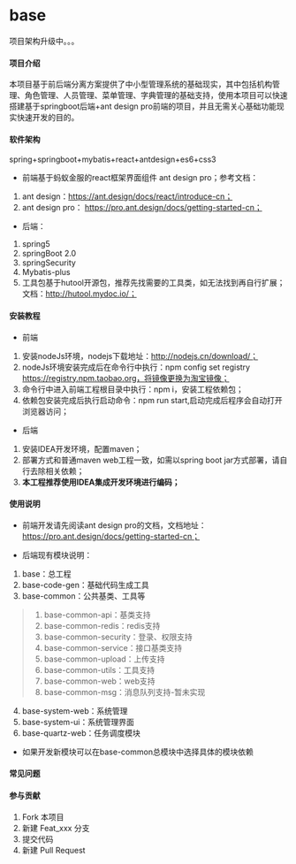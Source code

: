 # base
项目架构升级中。。。

#### 项目介绍
本项目基于前后端分离方案提供了中小型管理系统的基础现实，其中包括机构管理、角色管理、人员管理、菜单管理、字典管理的基础支持，使用本项目可以快速搭建基于springboot后端+ant design pro前端的项目，并且无需关心基础功能现实快速开发的目的。

#### 软件架构
spring+springboot+mybatis+react+antdesign+es6+css3

- 前端基于蚂蚁金服的react框架界面组件 ant design pro；参考文档：
1. ant design：https://ant.design/docs/react/introduce-cn；
2. ant design pro： https://pro.ant.design/docs/getting-started-cn；
- 后端：
1. spring5
2. springBoot 2.0
3. springSecurity
4. Mybatis-plus
5. 工具包基于hutool开源包，推荐先找需要的工具类，如无法找到再自行扩展；文档：http://hutool.mydoc.io/；

#### 安装教程

- 前端
1. 安装nodeJs环境，nodejs下载地址：http://nodejs.cn/download/；
2. nodeJs环境安装完成后在命令行中执行：npm config set registry https://registry.npm.taobao.org，将镜像更换为淘宝镜像；
3. 命令行中进入前端工程根目录中执行：npm i，安装工程依赖包；
4. 依赖包安装完成后执行启动命令：npm run start,启动完成后程序会自动打开浏览器访问；

- 后端
1. 安装IDEA开发环境，配置maven；
2. 部署方式和普通maven web工程一致，如需以spring boot jar方式部署，请自行去除相关依赖；
3. **本工程推荐使用IDEA集成开发环境进行编码；**

#### 使用说明

- 前端开发请先阅读ant design pro的文档，文档地址：https://pro.ant.design/docs/getting-started-cn；

- 后端现有模块说明：
1. base：总工程
2. base-code-gen：基础代码生成工具
3. base-common：公共基类、工具等
> 1. base-common-api：基类支持
> 2. base-common-redis：redis支持
> 3. base-common-security：登录、权限支持
> 4. base-common-service：接口基类支持
> 5. base-common-upload：上传支持
> 6. base-common-utils：工具支持
> 7. base-common-web：web支持
> 8. base-common-msg：消息队列支持-暂未实现
4. base-system-web：系统管理
5. base-system-ui：系统管理界面
6. base-quartz-web：任务调度模块
- 如果开发新模块可以在base-common总模块中选择具体的模块依赖    

#### 常见问题

#### 参与贡献

1. Fork 本项目
2. 新建 Feat_xxx 分支
3. 提交代码
4. 新建 Pull Request
